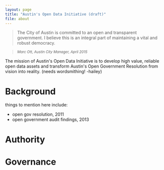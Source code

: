 ```yaml
---
layout: page
title: "Austin's Open Data Initiative (draft)"
file: about
---
```


> The City of Austin is committed to an open and transparent government. I believe this is an integral part of maintaining a vital and robust democracy.

> <em><small>Marc Ott, Austin City Manager, April 2015</small></em>

The mission of Austin's Open Data Initiative is to develop high value, reliable open data assets and transform Austin's Open Government Resolution from vision into reality. (needs wordsmithing! -hailey)

# Background

things to mention here include: 
- open gov resolution, 2011
- open government audit findings, 2013

# Authority

# Governance
